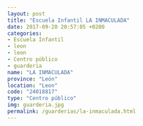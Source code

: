 ```yaml
---
layout: post
title: "Escuela Infantil LA INMACULADA"
date: 2017-09-20 20:57:05 +0200
categories:
- Escuela Infantil
- leon
- leon
- Centro público
- guarderia
name: "LA INMACULADA"
province: "León"
location: "Leon"
code: "24018817"
type: "Centro público"
img: guarderia.jpg
permalink: /guarderias/la-inmaculada.html
---
```


